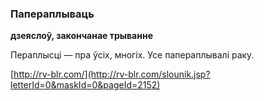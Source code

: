 ### Папераплываць
**дзеяслоў, закончанае трыванне**

Пераплысці — пра ўсіх, многіх. Усе папераплывалі раку.

<a rel="author">[http://rv-blr.com/](http://rv-blr.com/slounik.jsp?letterId=0&maskId=0&pageId=2152)</a>
